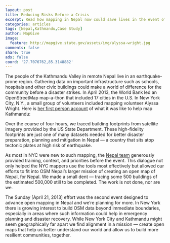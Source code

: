 ```yaml
---
layout: post
title: Reducing Risks Before a Crisis
excerpt: Read how mapping in Nepal now could save lives in the event of a future earthquake.
categories: articles
tags: [Nepal,Kathmandu,Case Study]
author: MapGive
image:
  feature: http://mapgive.state.gov/assets/img/alyssa-wright.jpg
comments: false
share: true
ads: false
coord: '27.7076762,85.3148882'
---
```

<p>The people of the Kathmandu Valley in remote Nepal live in an earthquake-prone region. Gathering data on important infrastructure such as schools, hospitals and other civic buildings could make a world of difference for the community before a disaster strikes. In April 2013, the World Bank led an OpenStreetMap map-a-thon that included 17 cities in the U.S. In New York City, N.Y., a small group of volunteers included mapping volunteer Alyssa Wright. Here is <a href="http://kathmandulivinglabs.org/blog/crossing-boundaries-by-tracing-buildings-mapping-kathmandu-from-new-york-city/" target="_blank">her first person account</a> of what it was like to help map Kathmandu:</p>

<p>Over the course of four hours, we traced building footprints from satellite imagery provided by the US State Department. These high-fidelity footprints are just one of many datasets needed for better disaster preparation, planning and mitigation in Nepal — a country that sits atop tectonic plates at high risk of earthquake.</p>

<p>As most in NYC were new to such mapping, the <a href="http://kathmandulivinglabs.org/pages/details/about_us" target ="_blank">Nepal team</a> generously provided training, context, and priorities before the event. This dialogue not only helped the NYC mappers use the tools most effectively but allowed our efforts to fit into OSM Nepal’s larger mission of creating an open map of Nepal, for Nepal. We made a small dent — tracing some 500 buildings of the estimated 500,000 still to be completed. The work is not done, nor are we.</p>

<p>The Sunday [April 21, 2013] effort was the second event designed to advance open mapping in Nepal and we’re planning for more. In New York there is growing interest to build OSM data beyond immediate boundaries, especially in areas where such information could help in emergency planning and disaster recovery. While New York City and Kathmandu might seem geographically far apart we find alignment in a mission — create open maps that help us better understand our world and allow us to build more resilient communities, together.</p>
